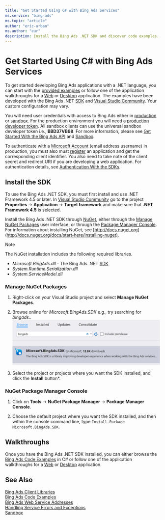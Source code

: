 ```yaml
---
title: "Get Started Using C# with Bing Ads Services"
ms.service: "bing-ads"
ms.topic: "article"
author: "eric-urban"
ms.author: "eur"
description: Install the Bing Ads .NET SDK and discover code examples.
---
```

# Get Started Using C# with Bing Ads Services
To get started developing Bing Ads applications with a .NET language, you can start with the [provided examples](/bingads/guides/code-examples.md) or follow one of the application walkthroughs for a [Web](/bingads/guides/walkthrough-web-application-csharp.md) or [Desktop](/bingads/guides/walkthrough-desktop-application-csharp.md) application. The examples have been developed with the Bing Ads .NET [SDK](/bingads/guides/client-libraries.md) and [Visual Studio Community](https://www.visualstudio.com/vs/community/). Your custom configuration may vary.

You will need user credentials with access to Bing Ads either in [production](https://secure.bingads.microsoft.com/) or [sandbox](https://secure.sandbox.bingads.microsoft.com/Auth?EnvContext=Sandbox). For the production environment you will need a [production developer token](/bingads/guides/get-started.md#get-developer-token). All sandbox clients can use the universal sandbox developer token i.e., **BBD37VB98**. For more information, please see [Get Started With the Bing Ads API](/bingads/guides/get-started.md) and [Sandbox](/bingads/guides/sandbox.md).

To authenticate with a [Microsoft Account](https://account.microsoft.com/account) (email address username) in production, you must also must [register](/bingads/guides/authentication-oauth.md#registerapplication) an application and get the corresponding client identifier. You also need to take note of the client secret and redirect URI if you are developing a web application. For authentication details, see [Authentication With the SDKs](/bingads/guides/sdk-authentication.md#oauth).

## <a name="installation"></a>Install the SDK
To use the Bing Ads .NET SDK, you must first install and use .NET Framework 4.5 or later. In [Visual Studio Community](https://www.visualstudio.com/vs/community/) go to the project **Properties** -&gt; **Application** -&gt; **Target framework** and make sure that **.NET Framework 4.5** is selected.

Install the Bing Ads .NET SDK through [NuGet](https://www.nuget.org/packages/Microsoft.BingAds.SDK/), either through the [Manage NuGet Packages](#manage-nuget) user interface, or through the [Package Manager Console](#package-manager). For information about installing NuGet, see [http://docs.nuget.org](http://docs.nuget.org/docs/start-here/installing-nuget).

> [!NOTE]
> The NuGet installation includes the following required libraries.
> 
> -   *Microsoft.BingAds.dll* - The Bing Ads .NET [SDK](/bingads/guides/client-libraries.md)
> -   *System.Runtime.Serialization.dll*
> -   *System.ServiceModel.dll*

### <a name="manage-nuget"></a>Manage NuGet Packages

1. Right-click on your Visual Studio project and select **Manage NuGet Packages**.

2. Browse online for *Microsoft.BingAds.SDK* e.g., try searching for *bingads*..
   ![Install .NET SDK](/bingads/guides/media/net-sdk-install.png "Install .NET SDK")  

3. Select the project or projects where you want the SDK installed, and click the **Install** button*.

### <a name="package-manager"></a>NuGet Package Manager Console

1. Click on **Tools** -&gt; **NuGet Package Manager** -&gt; **Package Manager Console**.

2. Choose the default project where you want the SDK installed, and then within the console command line, type `Install-Package Microsoft.BingAds.SDK`. 

## <a name="walkthrough"></a>Walkthroughs
Once you have the Bing Ads .NET SDK installed, you can either browse the [Bing Ads Code Examples](/bingads/guides/code-examples.md) in C# or follow one of the application walkthroughs for a [Web](/bingads/guides/walkthrough-web-application-csharp.md) or [Desktop](/bingads/guides/walkthrough-desktop-application-csharp.md) application.

## See Also
[Bing Ads Client Libraries](/bingads/guides/client-libraries.md)    
[Bing Ads Code Examples](/bingads/guides/code-examples.md)    
[Bing Ads Web Service Addresses](/bingads/guides/web-service-addresses.md)  
[Handling Service Errors and Exceptions](/bingads/guides/handle-service-errors-exceptions.md)  
[Sandbox](/bingads/guides/sandbox.md)  
